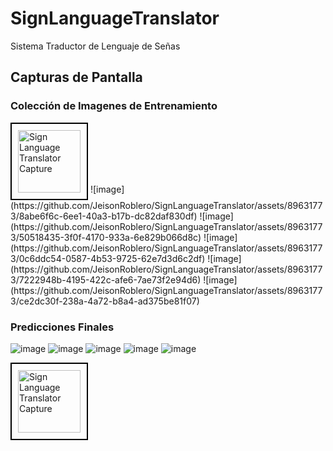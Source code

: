 # SignLanguageTranslator
Sistema Traductor de Lenguaje de Señas

## Capturas de Pantalla
### Colección de Imagenes de Entrenamiento
<div class="image-container"><img src="[ruta/a/la/imagen.jpg](https://github.com/JeisonRoblero/SignLanguageTranslator/assets/89631773/8abe6f6c-6ee1-40a3-b17b-dc82daf830df)" alt="Sign Language Translator Capture" width="100"></div>
![image](https://github.com/JeisonRoblero/SignLanguageTranslator/assets/89631773/8abe6f6c-6ee1-40a3-b17b-dc82daf830df)
![image](https://github.com/JeisonRoblero/SignLanguageTranslator/assets/89631773/50518435-3f0f-4170-933a-6e829b066d8c)
![image](https://github.com/JeisonRoblero/SignLanguageTranslator/assets/89631773/0c6ddc54-0587-4b53-9725-62e7d3d6c2df)
![image](https://github.com/JeisonRoblero/SignLanguageTranslator/assets/89631773/7222948b-4195-422c-afe6-7ae73f2e94d6)
![image](https://github.com/JeisonRoblero/SignLanguageTranslator/assets/89631773/ce2dc30f-238a-4a72-b8a4-ad375be81f07)

### Predicciones Finales
![image](https://github.com/JeisonRoblero/SignLanguageTranslator/assets/89631773/deaa9c75-6385-46a3-bb67-a79a1c6d98b5)
![image](https://github.com/JeisonRoblero/SignLanguageTranslator/assets/89631773/5cfde776-f534-40f8-b1fc-26af3627f993)
![image](https://github.com/JeisonRoblero/SignLanguageTranslator/assets/89631773/39b4a798-b3d2-46d0-a345-8175967d9ace)
![image](https://github.com/JeisonRoblero/SignLanguageTranslator/assets/89631773/01490961-6f0f-4202-b519-f79bb5528ba7)
![image](https://github.com/JeisonRoblero/SignLanguageTranslator/assets/89631773/edb99cf6-d23e-4444-8eb3-52763b5aadd6)


<div class="image-container"><img src="ruta/a/la/imagen.jpg" alt="Sign Language Translator Capture" width="100"></div>

<style>
    .image-container {
      border: 2px solid #000; 
      padding: 10px; 
      display: inline-block;
    }
</style>
